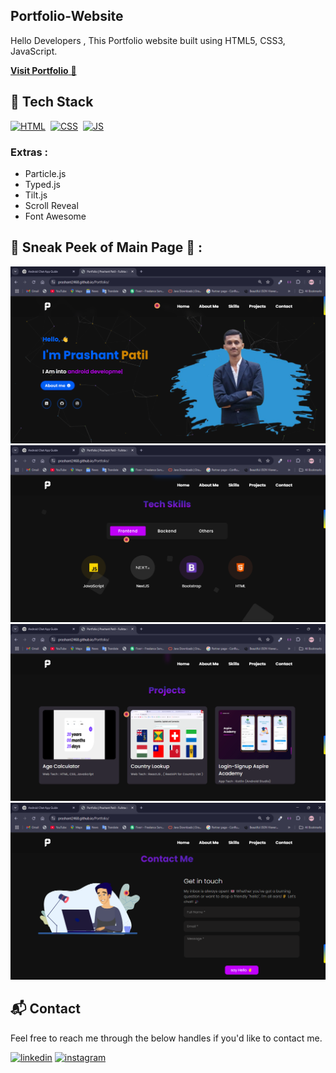 ## Portfolio-Website
Hello Developers , 
This Portfolio website built using HTML5, CSS3, JavaScript.

<a href="https://prashant2468.github.io/Portfolio/" target="_blank">**Visit Portfolio** 🚀</a>


## 📌 Tech Stack
[![HTML](https://img.shields.io/badge/html5%20-%23E34F26.svg?&style=for-the-badge&logo=html5&logoColor=white)](https://github.com/Prashant2468/Portfolio/blob/master/index.html)&nbsp;
[![CSS](https://img.shields.io/badge/css3%20-%231572B6.svg?&style=for-the-badge&logo=css3&logoColor=white)](https://github.com/Prashant2468/Portfolio/blob/master/style.css)&nbsp;
[![JS](https://img.shields.io/badge/javascript%20-%23323330.svg?&style=for-the-badge&logo=javascript&logoColor=%23F7DF1E)](https://github.com/Prashant2468/Portfolio/blob/master/demo.js)

### Extras : 
* Particle.js
* Typed.js
* Tilt.js
* Scroll Reveal
* Font Awesome 

## 📌 Sneak Peek of Main Page 🙈 :
![mockup720](https://github.com/Prashant2468/Portfolio/blob/main/assest/images/portfolio1.png)
![ss](https://github.com/Prashant2468/Portfolio/blob/main/assest/images/portfolio2.png)
![ss](https://github.com/Prashant2468/Portfolio/blob/main/assest/images/portfolio3.png)
![ss](https://github.com/Prashant2468/Portfolio/blob/main/assest/images/portfolio4.png)

<h2>📬 Contact</h2>

Feel free to reach me through the below handles if you'd like to contact me.

[![linkedin](https://img.shields.io/badge/LinkedIn-0077B5?style=for-the-badge&logo=linkedin&logoColor=white)](https://www.linkedin.com/in/i-am-patil-prashant)
[![instagram](https://img.shields.io/badge/Instagram-E4405F?style=for-the-badge&logo=instagram&logoColor=white)](https://www.instagram.com/mr_prashant82/)

